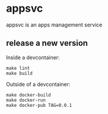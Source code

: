 # appsvc

appsvc is an apps management service

## release a new version

Inside a devcontainer:

    make lint
    make build

Outside of a devcontainer:

    make docker-build
    make docker-run
    make docker-pub TAG=0.0.1
